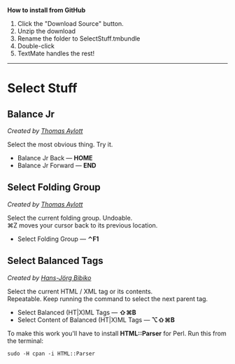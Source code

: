 **How to install from GitHub**

1. Click the "Download Source" button.
2. Unzip the download
3. Rename the folder to SelectStuff.tmbundle
4. Double-click
5. TextMate handles the rest!

---

Select Stuff
============

Balance Jr
----------
*Created by [Thomas Aylott](http://subtlegradient.com/ "Howdy")*

Select the most obvious thing. Try it.

* Balance Jr Back &mdash; **HOME**
* Balance Jr Forward &mdash; **END**

Select Folding Group
--------------------
*Created by [Thomas Aylott](http://subtlegradient.com/ "Howdy")*

Select the current folding group. Undoable.  
&#x2318;Z moves your cursor back to its previous location.

* Select Folding Group &mdash; **&#x2303;F1**

Select Balanced Tags
--------------------
*Created by [Hans-Jörg Bibiko](http://www.bibiko.de/ "Homepage - Hans-Jörg Bibiko")*

Select the current HTML / XML tag or its contents.  
Repeatable. Keep running the command to select the next parent tag.

* Select Balanced (HT|X)ML Tags &mdash; **&#x21E7;&#x2318;B**
* Select Content of Balanced (HT|X)ML Tags &mdash; **&#x2325;&#x21E7;&#x2318;B**

To make this work you'll have to install **HTML::Parser** for Perl. Run this from the terminal:

	sudo -H cpan -i HTML::Parser
